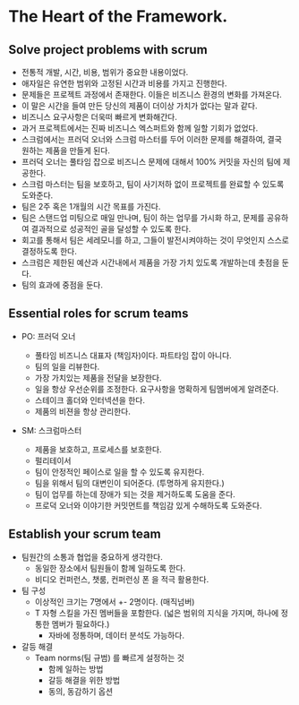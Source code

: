 # The Heart of the Framework.


## Solve project problems with scrum
- 전통적 개발, 시간, 비용, 범위가 중요한 내용이었다. 
- 애자일은 유연한 범위와 고정된 시간과 비용를 가지고 진행한다. 
- 문제들은 프로젝트 과정에서 존재한다. 이들은 비즈니스 환경의 변화를 가져온다. 
- 이 말은 시간을 들여 만든 당신의 제품이 더이상 가치가 없다는 말과 같다. 
- 비즈니스 요구사항은 더욱떠 빠르게 변화해간다. 
- 과거 프로젝트에서는 진짜 비즈니스 엑스퍼트와 함께 일할 기회가 없었다. 
- 스크럼에서는 프러덕 오너와 스크럼 마스터를 두어 이러한 문제를 해결하여, 결국 원하는 제품을 만들게 된다. 
- 프러덕 오너는 풀타임 잡으로 비즈니스 문제에 대해서 100% 커밋을 자신의 팀에 제공한다. 
- 스크럼 마스터는 팀을 보호하고, 팀이 사기저하 없이 프로젝트를 완료할 수 있도록 도와준다. 
- 팀은 2주 혹은 1개월의 시간 목표를 가진다. 
- 팀은 스탠드업 미팅으로 매일 만나며, 팀이 하는 업무를 가시화 하고, 문제를 공유하여 결과적으로 성공적인 골을 달성할 수 있도록 한다. 
- 회고를 통해서 팀은 세레모니를 하고, 그들이 발전시켜야하는 것이 무엇인지 스스로 결정하도록 한다. 
- 스크럼은 제한된 예산과 시간내에서 제품을 가장 가치 있도록 개발하는데 촛점을 둔다. 
- 팀의 효과에 중점을 둔다. 

## Essential roles for scrum teams

- PO: 프러덕 오너
    - 풀타임 비즈니스 대표자 (책임자)이다. 파트타임 잡이 아니다. 
    - 팀의 일을 리뷰한다. 
    - 가장 가치있는 제품을 전달을 보장한다. 
    - 일을 항상 우선순위를 조정한다. 요구사항을 명확하게 팀멤버에게 알려준다. 
    - 스테이크 홀더와 인터넥션을 한다. 
    - 제품의 비젼을 항상 관리한다. 

- SM: 스크럼마스터 
    - 제품을 보호하고, 프로세스를 보호한다. 
    - 펄리테이서
    - 팀이 안정적인 페이스로 일을 할 수 있도록 유지한다. 
    - 팀을 위해서 팀의 대변인이 되어준다. (투명하게 유지한다.)
    - 팀이 업무를 하는데 장애가 되는 것을 제거하도록 도움을 준다. 
    - 프로덕 오너와 이야기한 커밋먼트를 책임감 있게 수해하도록 도와준다. 

## Establish your scrum team

- 팀원간의 소통과 협업을 중요하게 생각한다. 
    - 동일한 장소에서 팀원들이 함께 일하도록 한다. 
    - 비디오 컨퍼런스, 챗룸, 컨퍼런싱 폰 을 적극 활용한다. 
- 팀 구성
    - 이상적인 크기는 7명에서 +- 2명이다. (매직넘버)
    - T 자형 스킬을 가진 멤버들을 포함한다. (넓은 범위의 지식을 가지며, 하나에 정통한 멤버가 필요하다.)
        - 자바에 정통하며, 데이터 분석도 가능하다. 
- 갈등 해결 
    - Team norms(팀 규범) 를 빠르게 설정하는 것 
        - 함께 일하는 방법
        - 갈등 해결을 위한 방법
        - 동의, 동감하기 옵션



